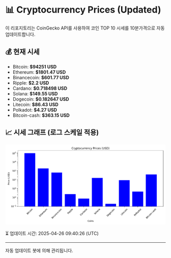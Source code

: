 
# 📊 Cryptocurrency Prices (Updated)

이 리포지토리는 CoinGecko API를 사용하여 코인 TOP 10 시세를 10분가격으로 자동 업데이트합니다.

## 💰 현재 시세
- Bitcoin: **$94251 USD**
- Ethereum: **$1801.47 USD**
- Binancecoin: **$601.77 USD**
- Ripple: **$2.2 USD**
- Cardano: **$0.718498 USD**
- Solana: **$149.55 USD**
- Dogecoin: **$0.182647 USD**
- Litecoin: **$86.43 USD**
- Polkadot: **$4.27 USD**
- Bitcoin-cash: **$363.15 USD**

## 📈 시세 그래프 (로그 스케일 적용)
![Crypto Prices](crypto_prices.png)

⏳ 업데이트 시간: 2025-04-26 09:40:26 (UTC)

---
자동 업데이트 봇에 의해 관리됩니다.
